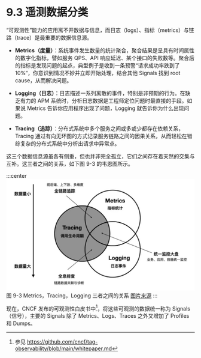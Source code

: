 # 9.3 遥测数据分类

“可观测性”能力的应用离不开数据与信息，而日志（logs）、指标（metrics）与链路（trace）是最重要的数据信息源。


- **Metrics（度量）**：系统事件发生数量的统计聚合，聚合结果是呈具有时间属性的数字化指标，譬如服务 QPS、API 响应延迟、某个接口的失败数等。聚合后的指标是发现问题的起点，典型例子是收到一条预警“请求成功率跌到了 10%“，你意识到情况不妙并立即开始处理，结合其他 Signals 找到 root cause，从而解决问题。
- **Logging（日志）**：日志描述一系列离散的事件，特别是非预期的行为。在缺乏有力的 APM 系统时，分析日志数据是工程师定位问题时最直接的手段。如果说 Metrics 告诉你应用程序出现了问题，Logging 就告诉你为什么出现问题。

- **Tracing（追踪）**：分布式系统中多个服务之间或多或少都存在依赖关系，Tracing 通过有向无环图的方式记录服务链路之间的因果关系，从而轻松在错综复杂的分布式系统中分析出请求中异常点。

这三个数据信息源虽各有侧重，但也并非完全孤立，它们之间存在着天然的交集与互补。这三者之间的关系，如下图 9-3 的韦恩图所示。

:::center
  ![](../assets/observability.jpg)<br/>
 图 9-3 Metrics，Tracing，Logging 三者之间的关系 [图片来源](https://peter.bourgon.org/blog/2017/02/21/metrics-tracing-and-logging.html)
:::


现在，CNCF 发布的可观测性白皮书中[^1]，将这些可观测的数据统一称为 Signals（信号），主要的 Signals 除了 Metrics、Logs、Traces 之外又增加了 Profiles 和 Dumps。

[^1]: 参见 https://github.com/cncf/tag-observability/blob/main/whitepaper.md